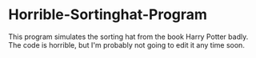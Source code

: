 # Horrible-Sortinghat-Program
This program simulates the sorting hat from the book Harry Potter badly. The code is horrible, but
I'm probably not going to edit it any time soon.
